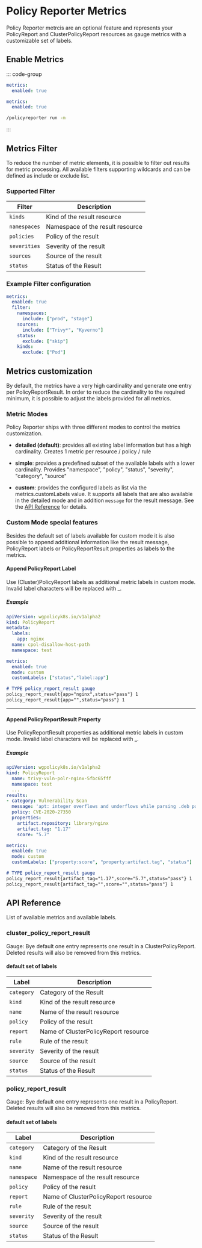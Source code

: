# Policy Reporter Metrics

Policy Reporter metrcis are an optional feature and represents your PolicyReport and ClusterPolicyReport resources as gauge metrics with a customizable set of labels.

## Enable Metrics

::: code-group

```yaml [values.yaml]
metrics:
  enabled: true
```

```yaml [config.yaml]
metrics:
  enabled: true
```

```bash [CLI]
/policyreporter run -m
```

:::

## Metrics Filter

To reduce the number of metric elements, it is possible to filter out results for metric processing. All available filters supporting wildcards and can be defined as include or exclude list.

### Supported Filter

| Filter       | Description                                |
|--------------|--------------------------------------------|
| `kinds`      | Kind of the result resource                |
| `namespaces` | Namespace of the result resource           |
| `policies`   | Policy of the result                       |
| `severities` | Severity of the result                     |
| `sources`    | Source of the result                       |
| `status`     | Status of the Result                       |

### Example Filter configuration

```yaml
metrics:
  enabled: true
  filter:
    namespaces:
      include: ["prod", "stage"]
    sources:
      include: ["Trivy*", "Kyverno"]
    status:
      exclude: ["skip"]
    kinds:
      exclude: ["Pod"]
```

## Metrics customization

By default, the metrics have a very high cardinality and generate one entry per PolicyReportResult. In order to reduce the cardinality to the required minimum, it is possible to adjust the labels provided for all metrics.

### Metric Modes

Policy Reporter ships with three different modes to control the metrics customization.

* **detailed (default)**: provides all existing label information but has a high cardinality.
Creates 1 metric per resource / policy / rule

* **simple**: provides a predefined subset of the available labels with a lower cardinality.
Provides "namespace", "policy", "status", "severity", "category", "source"

* **custom**: provides the configured labels as list via the metrics.customLabels value.
It supports all labels that are also available in the detailed mode and in addition `message` for the result message.
See the [API Reference](#api-reference) for details.

### Custom Mode special features

Besides the default set of labels available for custom mode it is also possible to append additional information like the result message, PolicyReport labels or PolicyReportResult properties as labels to the metrics.

#### Append PolicyReport Label

Use (Cluster)PolicyReport labels as additional metric labels in custom mode. Invalid label characters will be replaced with _.

##### Example

```yaml [policy-report.yaml]
apiVersion: wgpolicyk8s.io/v1alpha2
kind: PolicyReport
metadata:
  labels:
    app: nginx
  name: cpol-disallow-host-path
  namespace: test
```

```yaml [values.yaml]
metrics:
  enabled: true
  mode: custom
  customLabels: ["status","label:app"]
```

```md
# TYPE policy_report_result gauge
policy_report_result{app="nginx",status="pass"} 1
policy_report_result{app="",status="pass"} 1
```
---

#### Append PolicyReportResult Property

Use PolicyReportResult properties as additional metric labels in custom mode. Invalid label characters will be replaced with _.

##### Example

```yaml [policy-report.yaml]
apiVersion: wgpolicyk8s.io/v1alpha2
kind: PolicyReport
  name: trivy-vuln-polr-nginx-5fbc65fff
  namespace: test
  ...
results:
- category: Vulnerability Scan
  message: 'apt: integer overflows and underflows while parsing .deb packages'
  policy: CVE-2020-27350
  properties:
    artifact.repository: library/nginx
    artifact.tag: "1.17"
    score: "5.7"
```

```yaml [values.yaml]
metrics:
  enabled: true
  mode: custom
  customLabels: ["property:score", "property:artifact.tag", "status"]
```

```md
# TYPE policy_report_result gauge
policy_report_result{artifact_tag="1.17",score="5.7",status="pass"} 1
policy_report_result{artifact_tag="",score="",status="pass"} 1
```

## API Reference

List of available metrics and available labels.

### cluster_policy_report_result

Gauge: Bye default one entry represents one result in a ClusterPolicyReport. Deleted results will also be removed from this metrics.

#### default set of labels

| Label       | Description                                |
|-------------|--------------------------------------------|
| `category`  | Category of the Result                     |
| `kind`      | Kind of the result resource                |
| `name`      | Name of the result resource                |
| `policy`    | Policy of the result                       |
| `report`    | Name of ClusterPolicyReport resource       |
| `rule`      | Rule of the result                         |
| `severity`  | Severity of the result                     |
| `source`    | Source of the result                       |
| `status`    | Status of the Result                       |

### policy_report_result

Gauge: Bye default one entry represents one result in a PolicyReport. Deleted results will also be removed from this metrics.

#### default set of labels

| Label       | Description                                |
|-------------|--------------------------------------------|
| `category`  | Category of the Result                     |
| `kind`      | Kind of the result resource                |
| `name`      | Name of the result resource                |
| `namespace` | Namespace of the result resource           |
| `policy`    | Policy of the result                       |
| `report`    | Name of ClusterPolicyReport resource       |
| `rule`      | Rule of the result                         |
| `severity`  | Severity of the result                     |
| `source`    | Source of the result                       |
| `status`    | Status of the Result                       |